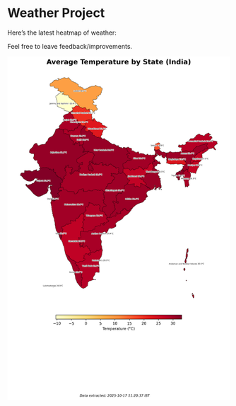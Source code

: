 # Weather Project

Here’s the latest heatmap of weather:

Feel free to leave feedback/improvements.

![India Heatmap](docs/assets/india_heatmap.png?v=F1D92F)
